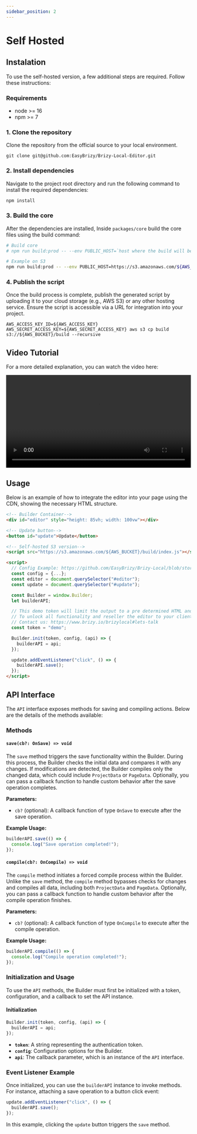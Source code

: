 ```yaml
---
sidebar_position: 2
---
```


# Self Hosted 

## Instalation
To use the self-hosted version, a few additional steps are required. Follow these instructions:
### Requirements

- node >= 16
- npm >= 7

### 1. Clone the repository
Clone the repository from the official source to your local environment.

```shell
git clone git@github.com:EasyBrizy/Brizy-Local-Editor.git
```

### 2. Install dependencies
Navigate to the project root directory and run the following command to install the required dependencies:
```bash
npm install
```

### 3. Build the core
After the dependencies are installed, Inside `packages/core` build the core files using the build command:

```bash
# Build core
# npm run build:prod -- --env PUBLIC_HOST=`host where the build will be hosted`

# Example on S3
npm run build:prod -- --env PUBLIC_HOST=https://s3.amazonaws.com/${AWS_BUCKET}/build
```

### 4. Publish the script
Once the build process is complete, publish the generated script by uploading it to your cloud storage (e.g., AWS S3) or any other hosting service. Ensure the script is accessible via a URL for integration into your project.

```shell
AWS_ACCESS_KEY_ID=${AWS_ACCESS_KEY} AWS_SECRET_ACCESS_KEY=${AWS_SECRET_ACCESS_KEY} aws s3 cp build s3://${AWS_BUCKET}/build --recursive
```

## Video Tutorial
For a more detailed explanation, you can watch the video here:

<video width="100%" controls>
  <source src="https://user-images.githubusercontent.com/10077249/206906566-1d2087fc-847c-4530-8760-9b169dd3ed65.mp4" type="video/mp4" />
  Your browser does not support the video tag. Please download the video: 
  <a href="https://user-images.githubusercontent.com/10077249/206906566-1d2087fc-847c-4530-8760-9b169dd3ed65.mp4">Download</a>.
</video>

## Usage
Below is an example of how to integrate the editor into your page using the CDN, showing the necessary HTML structure.

```html
<!-- Builder Container-->
<div id="editor" style="height: 85vh; width: 100vw"></div>

<!-- Update button-->
<button id="update">Update</button>

<!-- Self-hosted S3 version-->
<script src="https://s3.amazonaws.com/${AWS_BUCKET}/build/index.js"></script>

<script>
  // Config Example: https://github.com/EasyBrizy/Brizy-Local/blob/story/packages/demo/public/index.html
  const config = {...};
  const editor = document.querySelector("#editor");
  const update = document.querySelector("#update");

  const Builder = window.Builder;
  let builderAPI;

  // This demo token will limit the output to a pre determined HTML and let you test the Editor before deciding on a commercial license.
  // To unlock all functionality and reseller the editor to your clients, you'll need an unique token generated by us.
  // Contact us: https://www.brizy.io/brizylocal#lets-talk
  const token = "demo";

  Builder.init(token, config, (api) => {
    builderAPI = api;
  });

  update.addEventListener("click", () => {
    builderAPI.save();
  });
</script>
```


## API Interface

The `API` interface exposes methods for saving and compiling actions. Below are the details of the methods available:

### Methods

#### `save(cb?: OnSave) => void`

The `save` method triggers the save functionality within the Builder. During this process, the Builder checks the
initial data and compares it with any changes. If modifications are detected, the Builder compiles only the changed
data, which could include `ProjectData` or `PageData`. Optionally, you can pass a callback function to handle custom
behavior after the save operation completes.

**Parameters:**

- `cb?` (optional): A callback function of type `OnSave` to execute after the save operation.

**Example Usage:**

```typescript
builderAPI.save(() => {
  console.log("Save operation completed!");
});
```

#### `compile(cb?: OnCompile) => void`

The `compile` method initiates a forced compile process within the Builder. Unlike the `save` method, the `compile`
method bypasses checks for changes and compiles all data, including both `ProjectData` and `PageData`. Optionally, you
can pass a callback function to handle custom behavior after the compile operation finishes.

**Parameters:**

- `cb?` (optional): A callback function of type `OnCompile` to execute after the compile operation.

**Example Usage:**

```typescript
builderAPI.compile(() => {
  console.log("Compile operation completed!");
});
```

### Initialization and Usage

To use the `API` methods, the Builder must first be initialized with a token, configuration, and a callback to set the
API instance.

#### Initialization

```typescript
Builder.init(token, config, (api) => {
  builderAPI = api;
});
```

- **`token`**: A string representing the authentication token.
- **`config`**: Configuration options for the Builder.
- **`api`**: The callback parameter, which is an instance of the `API` interface.

### Event Listener Example

Once initialized, you can use the `builderAPI` instance to invoke methods. For instance, attaching a save operation to a
button click event:

```typescript
update.addEventListener("click", () => {
  builderAPI.save();
});
```

In this example, clicking the `update` button triggers the `save` method.



